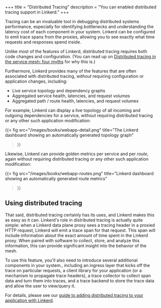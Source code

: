 +++
title = "Distributed Tracing"
description = "You can enabled distributed tracing support in Linkerd."
+++

Tracing can be an invaluable tool in debugging distributed systems performance,
especially for identifying bottlenecks and understanding the latency cost of
each component in your system. Linkerd can be configured to emit trace spans
from the proxies, allowing you to see exactly what time requests and responses
spend inside.

Unlike most of the features of Linkerd, distributed tracing requires both code
changes and configuration. (You can read up on [Distributed tracing in the
service mesh: four myths](/2019/08/09/service-mesh-distributed-tracing-myths/)
for why this is.)

Furthermore, Linkerd provides many of the features that are often associated
with distributed tracing, *without* requiring configuration or application
changes, including:

* Live service topology and dependency graphs
* Aggregated service health, latencies, and request volumes
* Aggregated path / route health, latencies, and request volumes

For example, Linkerd can display a live topology of all incoming and outgoing
dependencies for a service, without requiring distributed tracing or any other
such application modification:

{{< fig src="/images/books/webapp-detail.png"
    title="The Linkerd dashboard showing an automatically generated topology graph"
>}}

Likewise, Linkerd can provide golden metrics per service and per *route*, again
without requiring distributed tracing or any other such application
modification:

{{< fig src="/images/books/webapp-routes.png"
    title="Linkerd dashboard showing an automatically generated route metrics"
>}}

## Using distributed tracing

That said, distributed tracing certainly has its uses, and Linkerd makes this
as easy as it can. Linkerd's role in distributed tracing is actually quite
simple: when a Linkerd data plane proxy sees a tracing header in a proxied HTTP
request, Linkerd will emit a trace span for that request. This span will
include information about the exact amount of time spent in the Linkerd proxy.
When paired with software to collect, store, and analyze this information, this
can provide significant insight into the behavior of the mesh.

To use this feature, you'll also need to introduce several additional
components in your system., including an ingress layer that kicks off the trace
on particular requests, a client library for your application (or a mechanism
to propagate trace headers), a trace collector to collect span data and turn
them into traces, and a trace backend to store the trace data and allow the
user to view/query it.

For details, please see our [guide to adding distributed tracing to your
application with Linkerd](/2/tasks/distributed-tracing/).
